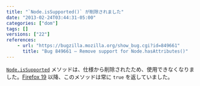```yaml
---
title: "`Node.isSupported()` が削除されました"
date: "2013-02-24T03:44:31-05:00"
categories: ["dom"]
tags: []
versions: ["22"]
references:
    - url: "https://bugzilla.mozilla.org/show_bug.cgi?id=849661"
      title: "Bug 849661 – Remove support for Node.hasAttributes()"
---
```

[`Node.isSupported`](https://developer.mozilla.org/docs/Web/API/Node.isSupported) メソッドは、仕様から削除されたため、使用できなくなりました。[Firefox 19](https://www.fxsitecompat.com/ja/docs/2012/hasfeature-issupported-methods-now-always-return-true/) 以降、このメソッドは常に `true` を返していました。
